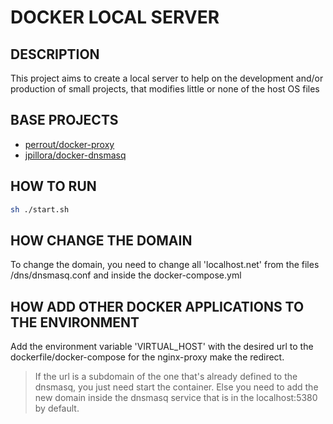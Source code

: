 # DOCKER LOCAL SERVER

## DESCRIPTION

This project aims to create a local server to help on the development and/or production of small projects, that modifies little or none of the host OS files

## BASE PROJECTS

- [perrout/docker-proxy](https://github.com/perrout/docker-proxy)
- [jpillora/docker-dnsmasq](https://github.com/jpillora/docker-dnsmasq)

## HOW TO RUN

```bash
sh ./start.sh
```

## HOW CHANGE THE DOMAIN

To change the domain, you need to change all 'localhost.net' from the files /dns/dnsmasq.conf and inside the docker-compose.yml

## HOW ADD OTHER DOCKER APPLICATIONS TO THE ENVIRONMENT

Add the environment variable 'VIRTUAL_HOST' with the desired url to the dockerfile/docker-compose for the nginx-proxy make the redirect.

> If the url is a subdomain of the one that's already defined to the dnsmasq, you just need start the container.
Else you need to add the new domain inside the dnsmasq service that is in the localhost:5380 by default.
